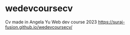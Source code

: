 # wedevcoursecv
Cv made in Angela Yu Web dev course 2023
 https://suraj-fusion.github.io/wedevcoursecv/

